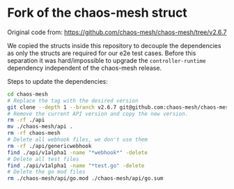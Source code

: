 # Fork of the chaos-mesh struct

Original code from: https://github.com/chaos-mesh/chaos-mesh/tree/v2.6.7

We copied the structs inside this repository to decouple the dependencies as only the structs are required for our e2e test cases.
Before this separation it was hard/impossible to upgrade the `controller-runtime` dependency independent of the chaos-mesh release.

Steps to update the dependencies:

```bash
cd chaos-mesh
# Replace the tag with the desired version
git clone --depth 1 --branch v2.6.7 git@github.com:chaos-mesh/chaos-mesh.git
# Remove the current API version and copy the new version.
rm -rf ./api
mv ./chaos-mesh/api .
rm -rf chaos-mesh
# Delete all webhook files, we don't use them
rm -rf ./api/genericwebhook
find ./api/v1alpha1 -name "*webhook*" -delete
# Delete all test files
find ./api/v1alpha1 -name "*test.go" -delete
# Delete the go mod files
rm ./chaos-mesh/api/go.mod ./chaos-mesh/api/go.sum
```
